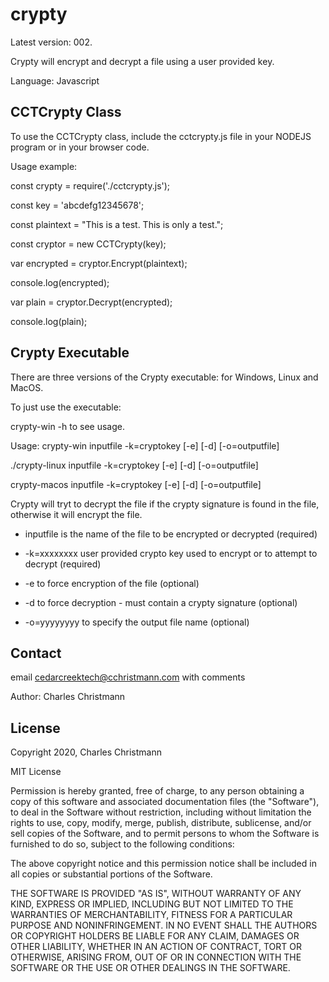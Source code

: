 # crypty
Latest version: 002.

Crypty will encrypt and decrypt a file using a user provided key.

Language: Javascript

## CCTCrypty Class
To use the CCTCrypty class, include the cctcrypty.js file in your NODEJS program or in your browser code.

Usage example:

  const crypty = require('./cctcrypty.js');
  
  const key = 'abcdefg12345678';
  
  const plaintext = "This is a test. This is only a test.";
  
  const cryptor = new CCTCrypty(key);
  
  var encrypted = cryptor.Encrypt(plaintext);
  
  console.log(encrypted);
  
  var plain = cryptor.Decrypt(encrypted);
  
  console.log(plain);

## Crypty Executable
There are three versions of the Crypty executable: for Windows, Linux and MacOS.

To just use the executable:

crypty-win -h to see usage.

Usage:
  crypty-win inputfile -k=cryptokey [-e] [-d] [-o=outputfile]
  
  ./crypty-linux inputfile -k=cryptokey [-e] [-d] [-o=outputfile]
  
  crypty-macos inputfile -k=cryptokey [-e] [-d] [-o=outputfile]
  
  Crypty will tryt to decrypt the file if the crypty signature is found in the file, otherwise it will encrypt the file.
  
  - inputfile is the name of the file to be encrypted or decrypted (required)
  
  - -k=xxxxxxxx user provided crypto key used to encrypt or to attempt to decrypt (required)
  
  - -e to force encryption of the file (optional)
  
  - -d to force decryption - must contain a crypty signature (optional)
  
  - -o=yyyyyyyy to specify the output file name (optional)

## Contact
email cedarcreektech@cchristmann.com with comments

Author: Charles Christmann

## License
Copyright 2020, Charles Christmann

MIT License

Permission is hereby granted, free of charge, to any person obtaining a copy of this software and associated documentation files (the "Software"), to deal in the Software without restriction, including without limitation the rights to use, copy, modify, merge, publish, distribute, sublicense, and/or sell copies of the Software, and to permit persons to whom the Software is furnished to do so, subject to the following conditions:

The above copyright notice and this permission notice shall be included in all copies or substantial portions of the Software.

THE SOFTWARE IS PROVIDED "AS IS", WITHOUT WARRANTY OF ANY KIND, EXPRESS OR IMPLIED, INCLUDING BUT NOT LIMITED TO THE WARRANTIES OF MERCHANTABILITY, FITNESS FOR A PARTICULAR PURPOSE AND NONINFRINGEMENT. IN NO EVENT SHALL THE AUTHORS OR COPYRIGHT HOLDERS BE LIABLE FOR ANY CLAIM, DAMAGES OR OTHER LIABILITY, WHETHER IN AN ACTION OF CONTRACT, TORT OR OTHERWISE, ARISING FROM, OUT OF OR IN CONNECTION WITH THE SOFTWARE OR THE USE OR OTHER DEALINGS IN THE SOFTWARE.
